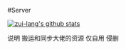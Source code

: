 #Server

[![zui-lang's github stats](https://github-readme-stats.vercel.app/api?username=zui-lang&show_icons=true)](https://github.com/zui-lang/Server)

说明
搬运和同步大佬的资源
仅自用
侵删
